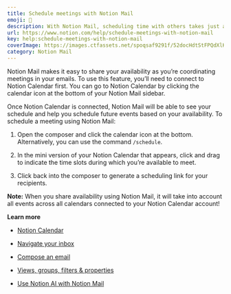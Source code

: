 ```yaml
---
title: Schedule meetings with Notion Mail
emoji: 📅
description: With Notion Mail, scheduling time with others takes just a few clicks 📅
url: https://www.notion.com/help/schedule-meetings-with-notion-mail
key: help:schedule-meetings-with-notion-mail
coverImage: https://images.ctfassets.net/spoqsaf9291f/52docHdtStFPQdXlKPYq2u/9c5323c8555d4ff8102159ccd97b3cb9/notion-calendar-apps.png
category: Notion Mail
---
```


Notion Mail makes it easy to share your availability as you’re coordinating meetings in your emails. To use this feature, you’ll need to connect to Notion Calendar first. You can go to Notion Calendar by clicking the calendar icon at the bottom of your Notion Mail sidebar.

Once Notion Calendar is connected, Notion Mail will be able to see your schedule and help you schedule future events based on your availability. To schedule a meeting using Notion Mail:

1. Open the composer and click the calendar icon at the bottom. Alternatively, you can use the command `/schedule`.

2. In the mini version of your Notion Calendar that appears, click and drag to indicate the time slots during which you’re available to meet.

3. Click back into the composer to generate a scheduling link for your recipients.

**Note:** When you share availability using Notion Mail, it will take into account all events across all calendars connected to your Notion Calendar account!

**Learn more**

* [Notion Calendar](https://www.notion.com/help/category/notion-calendar)

* [Navigate your inbox](https://www.notion.com/help/navigate-your-inbox)

* [Compose an email](https://www.notion.com/help/compose-an-email)

* [Views, groups, filters & properties](https://www.notion.com/help/views-groups-filters-and-properties)

* [Use Notion AI with Notion Mail](https://www.notion.com/help/use-notion-ai-with-notion-mail)
